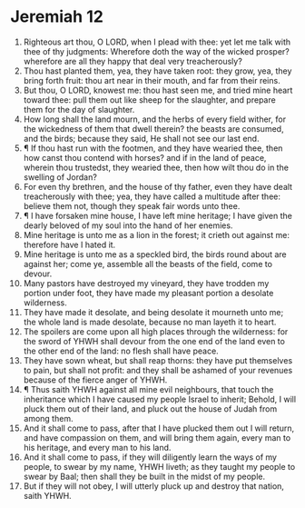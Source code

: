 ﻿# Jeremiah  12
1. Righteous art thou, O LORD, when I plead with thee: yet let me talk with thee of thy judgments: Wherefore doth the way of the wicked prosper? wherefore are all they happy that deal very treacherously? 
2. Thou hast planted them, yea, they have taken root: they grow, yea, they bring forth fruit: thou art near in their mouth, and far from their reins. 
3. But thou, O LORD, knowest me: thou hast seen me, and tried mine heart toward thee: pull them out like sheep for the slaughter, and prepare them for the day of slaughter. 
4. How long shall the land mourn, and the herbs of every field wither, for the wickedness of them that dwell therein? the beasts are consumed, and the birds; because they said, He shall not see our last end. 
5. ¶ If thou hast run with the footmen, and they have wearied thee, then how canst thou contend with horses? and if in the land of peace, wherein thou trustedst, they wearied thee, then how wilt thou do in the swelling of Jordan? 
6. For even thy brethren, and the house of thy father, even they have dealt treacherously with thee; yea, they have called a multitude after thee: believe them not, though they speak fair words unto thee. 
7. ¶ I have forsaken mine house, I have left mine heritage; I have given the dearly beloved of my soul into the hand of her enemies. 
8. Mine heritage is unto me as a lion in the forest; it crieth out against me: therefore have I hated it. 
9. Mine heritage is unto me as a speckled bird, the birds round about are against her; come ye, assemble all the beasts of the field, come to devour. 
10. Many pastors have destroyed my vineyard, they have trodden my portion under foot, they have made my pleasant portion a desolate wilderness. 
11. They have made it desolate, and being desolate it mourneth unto me; the whole land is made desolate, because no man layeth it to heart. 
12. The spoilers are come upon all high places through the wilderness: for the sword of YHWH shall devour from the one end of the land even to the other end of the land: no flesh shall have peace. 
13. They have sown wheat, but shall reap thorns: they have put themselves to pain, but shall not profit: and they shall be ashamed of your revenues because of the fierce anger of YHWH. 
14. ¶ Thus saith YHWH against all mine evil neighbours, that touch the inheritance which I have caused my people Israel to inherit; Behold, I will pluck them out of their land, and pluck out the house of Judah from among them. 
15. And it shall come to pass, after that I have plucked them out I will return, and have compassion on them, and will bring them again, every man to his heritage, and every man to his land. 
16. And it shall come to pass, if they will diligently learn the ways of my people, to swear by my name, YHWH liveth; as they taught my people to swear by Baal; then shall they be built in the midst of my people. 
17. But if they will not obey, I will utterly pluck up and destroy that nation, saith YHWH. 
